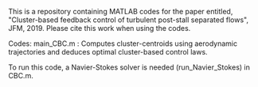 This is a repository containing MATLAB codes for the paper entitled, "Cluster-based feedback control of turbulent post-stall separated flows", JFM, 2019. Please cite this work when using the codes.

Codes: main_CBC.m : Computes cluster-centroids using aerodynamic trajectories and deduces optimal cluster-based control laws.

To run this code, a Navier-Stokes solver is needed (run_Navier_Stokes) in CBC.m. 

